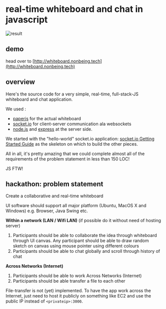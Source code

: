 # real-time whiteboard and chat in javascript

![result](http://i.imgur.com/ugpyKYA.png)

## demo
head over to [http://whiteboard.nonbeing.tech](http://whiteboard.nonbeing.tech)

## overview
Here's the source code for a very simple, real-time, full-stack-JS whiteboard and chat application.

We used :
- [paperjs](http://paperjs.org/) for the actual whiteboard
- [socket.io](http://socket.io) for client-server communication ala websockets
- [node.js](http://nodejs.org/en) and [express](http://expressjs.com/) at the server side.

We started with the "hello-world" socket.io application:
[socket.io Getting Started Guide](http://socket.io/get-started/chat/) as the skeleton on which to build the other pieces.

All in all, it's pretty amazing that we could complete almost all of the requirements of the problem statement in less than 150 LOC!

JS FTW!

## hackathon: problem statement
Create a collaborative and real-time whiteboard

UI software should support all major platform (Ubuntu, MacOS X and Windows)
e.g. Browser, Java Swing etc.

**Within a network (LAN / Wifi LAN)**
(if possible do it without need of hosting server)

1. Participants should be able to collaborate the idea through whiteboard through UI canvas. Any participant should be able to draw random sketch on canvas using mouse pointer using different colours
1. Participants should be able to chat globally and scroll through history of chat

**Across Networks (Internet)**

1. Participants should be able to work Across Networks (Internet)
1. Participants should be able transfer a file to each other

File-transfer is not (yet) implemented. To have the app work across the Internet, just need to host it publicly on something like EC2 and use the public IP instead of `<privateip>:3000`.

